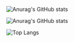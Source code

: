 ![Anurag's GitHub stats](https://github-readme-stats.vercel.app/api?username=jc-juarez&hide=contribs,prs,issues)

![Anurag's GitHub stats](https://github-readme-stats.vercel.app/api?username=jc-juarez&show_icons=true&theme=cobalt&hide=contribs,prs,issues)

![Top Langs](https://github-readme-stats.vercel.app/api/top-langs/?username=jc-juarez&exclude_repo=dynamocharlotte_ide,dynamocharlotte_compiler,embedded_quick6,embedded_systems_quick_exp_5,computer_interfaces_5,computer_interfaces_practice5,computer_interfaces_4,computer_interfaces_practice3,computer_interfaces&layout=compact)
